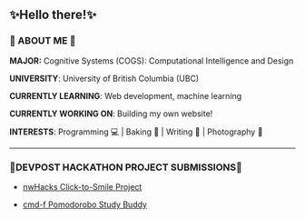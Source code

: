 ## ✨Hello there!✨ 


### 🌸 ABOUT ME 🌸

**MAJOR:** Cognitive Systems (COGS): Computational Intelligence and Design

**UNIVERSITY**: University of British Columbia (UBC) 

**CURRENTLY LEARNING**: Web development, machine learning 

**CURRENTLY WORKING ON**: Building my own website!

**INTERESTS**: Programming 💻  | Baking 🎂  | Writing 📝  | Photography 📸



<!--
**svolterra/svolterra** is a ✨ _special_ ✨ repository because its `README.md` (this file) appears on your GitHub profile.

🎀 
Here are some ideas to get you started:

- 🔭 I’m currently working on ...
- 🌱 I’m currently learning ...
- 👯 I’m looking to collaborate on ...
- 🤔 I’m looking for help with ...
- 💬 Ask me about ...
- 📫 How to reach me: ...
- 😄 Pronouns: ...
- ⚡ Fun fact: ...
-->

---

### 🌼DEVPOST HACKATHON PROJECT SUBMISSIONS🌼

* [nwHacks Click-to-Smile Project](https://devpost.com/software/click-to-smile)

* [cmd-f Pomodorobo Study Buddy](https://devpost.com/software/pomodorobo-study-buddy)








